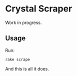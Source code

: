 # Crystal Scraper

Work in progress.

## Usage

Run:

```plain
rake scrape
```

And this is all it does.
